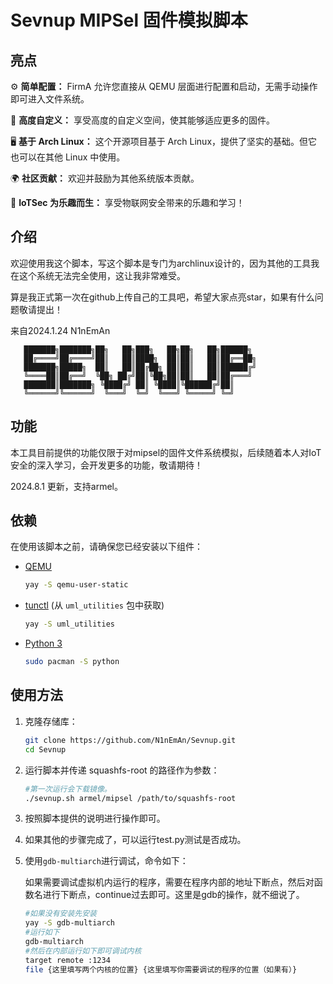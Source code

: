 # Sevnup MIPSel 固件模拟脚本

## 亮点

⚙️ **简单配置：** FirmA 允许您直接从 QEMU 层面进行配置和启动，无需手动操作即可进入文件系统。

🔧 **高度自定义：** 享受高度的自定义空间，使其能够适应更多的固件。

🖥️ **基于 Arch Linux：** 这个开源项目基于 Arch Linux，提供了坚实的基础。但它也可以在其他 Linux 中使用。

🌍 **社区贡献：** 欢迎并鼓励为其他系统版本贡献。

🎉 **IoTSec 为乐趣而生：** 享受物联网安全带来的乐趣和学习！

## 介绍

欢迎使用我这个脚本，写这个脚本是专门为archlinux设计的，因为其他的工具我在这个系统无法完全使用，这让我非常难受。

算是我正式第一次在github上传自己的工具吧，希望大家点亮star，如果有什么问题敬请提出！

来自2024.1.24 N1nEmAn

```
   ███████╗███████╗██╗   ██╗███╗   ██╗██╗   ██╗██████╗ 
   ██╔════╝██╔════╝██║   ██║████╗  ██║██║   ██║██╔══██╗
   ███████╗█████╗  ██║   ██║██╔██╗ ██║██║   ██║██████╔╝
   ╚════██║██╔══╝  ╚██╗ ██╔╝██║╚██╗██║██║   ██║██╔═══╝ 
   ███████║███████╗ ╚████╔╝ ██║ ╚████║╚██████╔╝██║     
   ╚══════╝╚══════╝  ╚═══╝  ╚═╝  ╚═══╝ ╚═════╝ ╚═╝     
```

## 功能

本工具目前提供的功能仅限于对mipsel的固件文件系统模拟，后续随着本人对IoT安全的深入学习，会开发更多的功能，敬请期待！

2024.8.1 更新，支持armel。

## 依赖

在使用该脚本之前，请确保您已经安装以下组件：

- [QEMU](https://www.qemu.org/)

  ```bash
  yay -S qemu-user-static
  ```

- [tunctl](https://tunctl.sourceforge.net/) (从 `uml_utilities` 包中获取)

  ```bash
  yay -S uml_utilities
  ```

- [Python 3](https://www.python.org/)

  ```bash
  sudo pacman -S python
  ```

## 使用方法

1. 克隆存储库：

   ```bash
   git clone https://github.com/N1nEmAn/Sevnup.git
   cd Sevnup
   ```

2. 运行脚本并传递 squashfs-root 的路径作为参数：

   ```bash
   #第一次运行会下载镜像。
   ./sevnup.sh armel/mipsel /path/to/squashfs-root
   ```

3. 按照脚本提供的说明进行操作即可。


4. 如果其他的步骤完成了，可以运行test.py测试是否成功。

5. 使用`gdb-multiarch`进行调试，命令如下：

   如果需要调试虚拟机内运行的程序，需要在程序内部的地址下断点，然后对函数名进行下断点，continue过去即可。这里是gdb的操作，就不细说了。

   ```sh
   #如果没有安装先安装
   yay -S gdb-multiarch
   #运行如下
   gdb-multiarch
   #然后在内部运行如下即可调试内核
   target remote :1234
   file {这里填写两个内核的位置} {这里填写你需要调试的程序的位置（如果有）}
   ```

   



